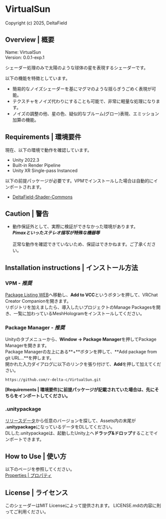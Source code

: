 # VirtualSun
Copyright (c) 2025, DeltaField



## Overview | 概要
Name: VirtualSun<br>
Version: 0.0.1-exp.1<br>

シェーダー処理のみで太陽のような球体の星を表現するシェーダーです。
<br>

以下の機能を特徴としています。
* 簡易的なノイズシェーダーを基にマグマのような揺らぎうごめく表現が可能。
* テクスチャをノイズ代わりにすることも可能で、非常に軽量な処理になります。
* ノイズの調整の他、星の色、疑似的なブルーム(グロー)表現、エミッション加算の機能。

## Requirements | 環境要件
現在、以下の環境で動作を確認しています。
* Unity 2022.3
* Built-in Render Pipeline
* Unity XR Single-pass Instanced

以下の前提パッケージが必要です。VPMでインストールした場合は自動的にインポートされます。
* [DeltaField-Shader-Commons](https://github.com/r-delta-c/DeltaField-Shader-Commons)



## Caution | 警告
* 動作保証外として、実際に検証ができなかった環境があります。<br>***Pimaxといったステレオ描写が特殊な機器等***<br><br>正常な動作を確認できていないため、保証はできかねます。ご了承ください。



## Installation instructions | インストール方法
### VPM - ***推奨***
[Package Listing WEB](https://r-delta-c.github.io/vpm_repository/)へ移動し、**Add to VCC**というボタンを押して、VRChat Creator Companionを開きます。<br>
リポジトリを加えましたら、導入したいプロジェクトのManage Packagesを開き、一覧に加わっているMeshHologramをインストールしてください。

### Package Manager - ***推奨***
Unityのタブメニューから、**Window -> Package Manager**を押してPackage Managerを開きます。<br>
Package Managerの左上にある**+**ボタンを押して、**Add package from git URL...**を押します。<br>
開かれた入力ダイアログに以下のリンクを張り付けて、**Add**を押して加えてください。<br>
```
https://github.com/r-delta-c/VirtualSun.git
```
**[Requirements | 環境要件]に前提パッケージが記載されていた場合は、先にそちらをインポートしてください。**

### .unitypackage
[リリースデータ](https://github.com/r-delta-c/VirtualSun/releases)から任意のバージョンを探して、Assets内の末尾が **.unitypackage**になっているデータをDLしてください。<br>
DLした.unitypackageは、起動したUnity上へ**ドラッグ&ドロップ**することでインポートできます。



## How to Use | 使い方
以下のページを参照してください。<br>
[Properties | プロパティ](https://github.com/r-delta-c/VirtualSun/blob/main/Documentation~/properties.md "Documentation~/properties.md")



## License | ライセンス
このシェーダーはMIT Licenseによって提供されます。
LICENSE.mdの内容に則ってご利用ください。
